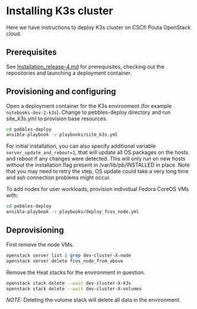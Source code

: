 # Installing K3s cluster

Here we have instructions to deploy K3s cluster on CSCfi Pouta OpenStack cloud.

## Prerequisites

See [Installation_release-4.md](Installation_release-4.md) for prerequisites, checking out the repositories and
launching a deployment container.

## Provisioning and configuring

Open a deployment container for the K3s environment (for example `notebooks-dev-2-k3s`). Change to pebbles-deploy
directory and run site_k3s.yml to provision base resources.

```bash
cd pebbles-deploy
ansible-playbook -v playbooks/site_k3s.yml
```

For initial installation, you can also specify additional variable `server_update_and_reboot=1`, that will update all OS
packages on the hosts and reboot if any changes were detected. This will only run on new hosts without the installation
flag present in /var/lib/pb/INSTALLED in place. Note that you may need to retry the step, OS update could take a very
long time and ssh connection problems might occur.

To add nodes for user workloads, provision individual Fedora CoreOS VMs with:

```bash
cd pebbles-deploy
ansible-playbook -v playbooks/deploy_fcos_node.yml
```

## Deprovisioning

First remove the node VMs.

```bash
openstack server list | grep dev-cluster-X-node
openstack server delete fcos_node_from_above
```

Remove the Heat stacks for the environment in question.

```bash
openstack stack delete --wait dev-cluster-X-k3s 
openstack stack delete --wait dev-cluster-X-volumes
```

*NOTE:* Deleting the volume stack will delete all data in the environment.

